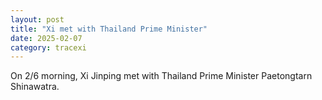 ```yaml
---
layout: post
title: "Xi met with Thailand Prime Minister"
date: 2025-02-07
category: tracexi
---
```


On 2/6 morning, Xi Jinping met with Thailand Prime Minister Paetongtarn Shinawatra.


